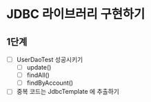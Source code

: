 # JDBC 라이브러리 구현하기

## 1단계
- [ ] UserDaoTest 성공시키기
  - [ ] update()
  - [ ] findAll()
  - [ ] findByAccount()
- [ ] 중복 코드는 JdbcTemplate 에 추출하기

